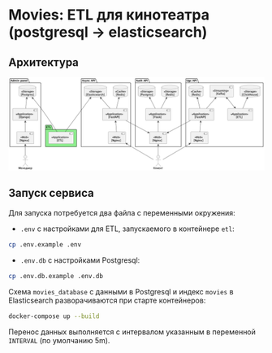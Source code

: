 # Movies: ETL для кинотеатра (postgresql -> elasticsearch)

## Архитектура

![Архитектура](https://github.com/georotor/movies_etl/blob/main/doc/schema.png?raw=true)

## Запуск сервиса

Для запуска потребуется два файла с переменными окружения:

- `.env` с настройками для ETL, запускаемого в контейнере `etl`:
```bash
cp .env.example .env
```

- `.env.db` с настройками Postgresql:
```bash
cp .env.db.example .env.db
```

Схема `movies_database` с данными в Postgresql и индекс `movies` в Elasticsearch разворачиваются при старте контейнеров:
```bash
docker-compose up --build
```

Перенос данных выполняется с интервалом указанным в переменной `INTERVAL` (по умолчанию 5m).
